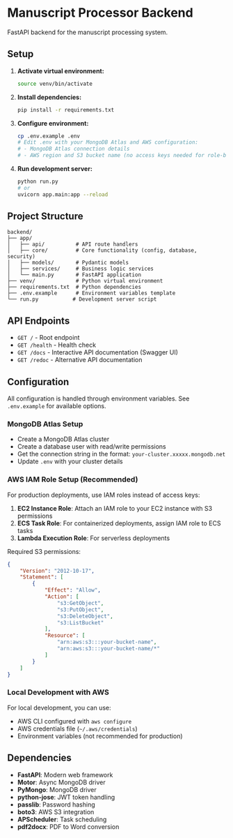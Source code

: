 # Manuscript Processor Backend

FastAPI backend for the manuscript processing system.

## Setup

1. **Activate virtual environment:**
   ```bash
   source venv/bin/activate
   ```

2. **Install dependencies:**
   ```bash
   pip install -r requirements.txt
   ```

3. **Configure environment:**
   ```bash
   cp .env.example .env
   # Edit .env with your MongoDB Atlas and AWS configuration:
   # - MongoDB Atlas connection details
   # - AWS region and S3 bucket name (no access keys needed for role-based access)
   ```

4. **Run development server:**
   ```bash
   python run.py
   # or
   uvicorn app.main:app --reload
   ```

## Project Structure

```
backend/
├── app/
│   ├── api/          # API route handlers
│   ├── core/         # Core functionality (config, database, security)
│   ├── models/       # Pydantic models
│   ├── services/     # Business logic services
│   └── main.py       # FastAPI application
├── venv/             # Python virtual environment
├── requirements.txt  # Python dependencies
├── .env.example      # Environment variables template
└── run.py           # Development server script
```

## API Endpoints

- `GET /` - Root endpoint
- `GET /health` - Health check
- `GET /docs` - Interactive API documentation (Swagger UI)
- `GET /redoc` - Alternative API documentation

## Configuration

All configuration is handled through environment variables. See `.env.example` for available options.

### MongoDB Atlas Setup
- Create a MongoDB Atlas cluster
- Create a database user with read/write permissions
- Get the connection string in the format: `your-cluster.xxxxx.mongodb.net`
- Update `.env` with your cluster details

### AWS IAM Role Setup (Recommended)
For production deployments, use IAM roles instead of access keys:

1. **EC2 Instance Role**: Attach an IAM role to your EC2 instance with S3 permissions
2. **ECS Task Role**: For containerized deployments, assign IAM role to ECS tasks
3. **Lambda Execution Role**: For serverless deployments

Required S3 permissions:
```json
{
    "Version": "2012-10-17",
    "Statement": [
        {
            "Effect": "Allow",
            "Action": [
                "s3:GetObject",
                "s3:PutObject",
                "s3:DeleteObject",
                "s3:ListBucket"
            ],
            "Resource": [
                "arn:aws:s3:::your-bucket-name",
                "arn:aws:s3:::your-bucket-name/*"
            ]
        }
    ]
}
```

### Local Development with AWS
For local development, you can use:
- AWS CLI configured with `aws configure`
- AWS credentials file (`~/.aws/credentials`)
- Environment variables (not recommended for production)

## Dependencies

- **FastAPI**: Modern web framework
- **Motor**: Async MongoDB driver
- **PyMongo**: MongoDB driver
- **python-jose**: JWT token handling
- **passlib**: Password hashing
- **boto3**: AWS S3 integration
- **APScheduler**: Task scheduling
- **pdf2docx**: PDF to Word conversion
